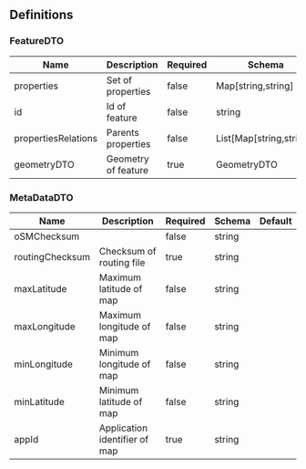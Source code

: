 ## Definitions
### FeatureDTO
|Name|Description|Required|Schema|Default|
|----|----|----|----|----|
|properties|Set of properties|false|Map[string,string]||
|id|Id of feature|false|string||
|propertiesRelations|Parents properties|false|List[Map[string,string]]||
|geometryDTO|Geometry of feature|true|GeometryDTO||


### MetaDataDTO
|Name|Description|Required|Schema|Default|
|----|----|----|----|----|
|oSMChecksum||false|string||
|routingChecksum|Checksum of routing file|true|string||
|maxLatitude|Maximum latitude of map|false|string||
|maxLongitude|Maximum longitude of map|false|string||
|minLongitude|Minimum longitude of map|false|string||
|minLatitude|Minimum latitude of map|false|string||
|appId|Application identifier of map|true|string||


